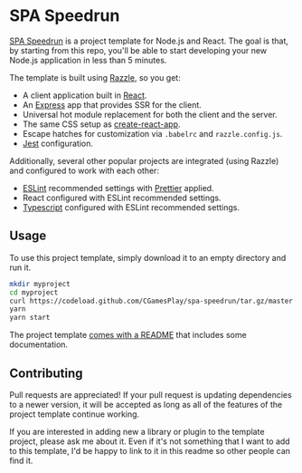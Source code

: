 # SPA Speedrun

[SPA Speedrun](https://github.com/CGamesPlay/spa-speedrun) is a project template for Node.js and React. The goal is that, by starting from this repo, you'll be able to start developing your new Node.js application in less than 5 minutes.

The template is built using [Razzle](https://github.com/jaredpalmer/razzle), so you get:

- A client application built in [React](https://reactjs.org).
- An [Express](https://expressjs.com) app that provides SSR for the client.
- Universal hot module replacement for both the client and the server.
- The same CSS setup as [create-react-app](https://github.com/facebookincubator/create-react-app).
- Escape hatches for customization via `.babelrc` and `razzle.config.js`.
- [Jest](https://github.com/facebook/jest) configuration.

Additionally, several other popular projects are integrated (using Razzle) and configured to work with each other:

- [ESLint](https://eslint.org) recommended settings with [Prettier](https://prettier.io) applied.
- React configured with ESLint recommended settings.
- [Typescript](https://www.typescriptlang.org) configured with ESLint recommended settings.

## Usage

To use this project template, simply download it to an empty directory and run it.

```bash
mkdir myproject
cd myproject
curl https://codeload.github.com/CGamesPlay/spa-speedrun/tar.gz/master | tar xf - --strip-components=1 spa-speedrun-master/template
yarn
yarn start
```

The project template [comes with a README](template/README.md) that includes some documentation.

## Contributing

Pull requests are appreciated! If your pull request is updating dependencies to a newer version, it will be accepted as long as all of the features of the project template continue working.

If you are interested in adding new a library or plugin to the template project, please ask me about it. Even if it's not something that I want to add to this template, I'd be happy to link to it in this readme so other people can find it.